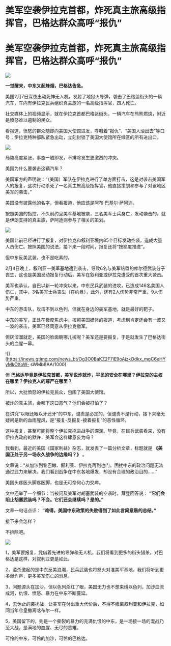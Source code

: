 # 美军空袭伊拉克首都，炸死真主旅高级指挥官，巴格达群众高呼“报仇”

# 美军空袭伊拉克首都，炸死真主旅高级指挥官，巴格达群众高呼“报仇”

![](https://inews.gtimg.com/news_bt/O5J2wxUhqM17iLs9XImw3PjW_UWGPz82TKhin7RfyZs7EAA/1000)

**一觉醒来，中东又起烽烟，巴格达告急。**

美国2月7日深夜出动死神无人机，发射了地狱火导弹，袭击了巴格达街头的一辆汽车，车内有伊拉克民兵组织真主旅的一名高级指挥官，四人死亡。

社交媒体上的视频显示，就在伊拉克首都巴格达街头，一辆汽车在熊熊燃烧，附近是愤怒难以遏制的民众。

看报道，愤怒的群众随即向美国大使馆进发，呼喊着“报仇”、“美国人滚出去”等口号；伊拉克特种部队紧急出动，立刻封锁了美国大使馆所在绿区的所有进出口。

![](https://inews.gtimg.com/news_bt/OedzfUfP1zHGh6Ut0iJ6nRi6su0SxcFObRA7fUVTxt3mkAA/1000)

局势高度紧张，事态一触即发，不排除发生更激烈的冲突。

美国为什么要袭击这辆汽车？

美国军方的声明说：“（美国）军队在伊拉克进行了单方面打击，这是对袭击美国军人的报复，这次行动杀死了一名真主旅高级指挥官，他直接策划和参与了对该地区美军的袭击。”

美国没有披露他的名字，但看报道，他应该是阿布·巴基尔·萨阿迪。

按照美国的指控，不久前约旦美军基地被袭，三名美军士兵身亡，发动袭击的，就是伊朗支持的真主旅，萨阿迪则参与了相关的策划。

![](https://inews.gtimg.com/news_bt/O0ZrN327LgzwsSP1iwGXVTiyLW_8xiNNHY9lipQjkct3oAA/1000)

美国此前已经进行了报复，对伊拉克和叙利亚境内85个目标发动空袭，造成大量人员伤亡。按照美国的说法，接下来一段时间，报复还将“按梯度推进”。

但中东反美武装，也不是吃素的。

2月4日晚上，叙利亚一美军基地遭到袭击，导致6名与美军结盟的库尔德武装分子丧生，这也是美国发动报复行动后，美军在叙利亚或伊拉克遭受的首次重大袭击。

美军也承认，自巴以新一轮冲突以来，中东民兵武装的进攻，已造成146名美国人伤亡，其中，3名美军士兵丧生（在约旦），此外，还有2人伤势非常严重，9人伤势严重。

中东的游击队，攻击不到以色列，但就在身边的美军基地，就是最好的靶子。

中东的美军，正处在极度焦虑中。按照美国媒体的报道，考虑到肯定还会有一波又一波的袭击，美军已经同意从伊拉克撤军。

但灰溜溜就走，美国的脸面朝哪儿搁呢？美军还是要报复，于是就发生了巴格达街头的血腥一幕。

![](https://inews.gtimg.com/news_bt/Og3O0BaKZ2F7lE9oAjzkOdkx_mgC6eHYyMkOXoW-
sWMb8AA/1000)

但 **巴格达毕竟是伊拉克首都，美军说炸就炸，平民的安全在哪里？伊拉克的主权在哪里？伊拉克人的尊严在哪里？**

所以，大批愤怒的伊拉克民众，包围了美国大使馆。

被炸的真主旅，会咽下这口恶气？他们会被打怕了？

在讲究“以眼还眼以牙还牙”的中东，谴责是必定的，但谴责不是行动，接下来毫无疑问是新的血雨腥风，是“报复-反报复-接着报复”的恶性循环。

这种报复，甚至可能将整个伊拉克拖进战争的深渊。毕竟，在民兵武装看来，没有伊拉克政府的默许，美军会这样肆意妄为吗？

我看到，最近的美国《国家利益》杂志，就发表了一篇分析文章，标题就是 **《美国正处于另一场永久战争的边缘吗？》** 。

文章说：“从加沙到黎巴嫩、叙利亚、伊拉克再到也门，困扰中东的政治问题无法通过武力来解决。我们看到战争在中东各地爆发，却没有合理的政治目的……”

美国头疼医头脚疼医脚，也是无可奈何心力交瘁。

文中还举了一个细节：当被问及美军对胡塞武装的空袭时，拜登回答说： **“它们会阻止胡塞武装吗？不会。它们还会继续吗？是的。”**

文章一句话点评： **“难得，美国中东政策的失败得到了如此言简意赅的总结。”**

接下来会怎样？

不排除吧。

![](https://inews.gtimg.com/news_bt/O-a9R6J5GB0FhWNrsDBGnzHpZzD3EbQYMXJv0-nZELDMEAA/1000)

1，美军要报复，凭借着先进的导弹和无人机，我们将看到更多的街头猎杀，对巴格达是这样，对叙利亚更是如此。

2，滥杀激起的是中东反美浪潮，民兵武装也将怒火对准美军基地，我们将听到更多爆炸声，更多美军伤亡的消息。

3，问题源头在加沙，但以色列杀红了眼，美国无力也不想束缚以色列，加沙血流成河，仇恨、愤怒、暴力在中东不断蔓延。

4，无休止的袭扰战，让美军在付出重大代价后，不得不撤离叙利亚和伊拉克，如同当年仓皇撤离喀布尔一样。

5，美国留下的，则是一个撕裂的暴力的充满仇恨的中东，是一场接一场的混战乃至大战，是满地的血腥、无尽的苦难。

可怜的中东，可怜的加沙，可怜的巴格达。

